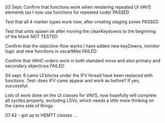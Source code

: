 03 Sept:
Confirm that functions work when rendering repeated UI VAVS elements
(as I now use functions for repeated code)
PASSED

Test that all 4 marker types work now, after creating staging zones
PASSED

Test that units spawn ok after moving the clearKeydowns to the beginning of the block
NOT TESTED

Confirm that the objective-flow works
I have added new keyDowns, monitor logic and new functions in oscarMike
FAILED

Confirm that VAHC orders work in both standard move and also primary and secondary objectives
FAILED

04 sept:
6 camo UI blocks under the IFV thread have been replaced with functions.
Test: does IFV camo appear and work as before? If yes, successful.

Lots of work done on the UI classes for VAVS, now hopefully will complete
all cyctles properly, excluding LSVs, which needs a little more thinking on the camo side of things

07:42 - got up to HEMTT classes ...
